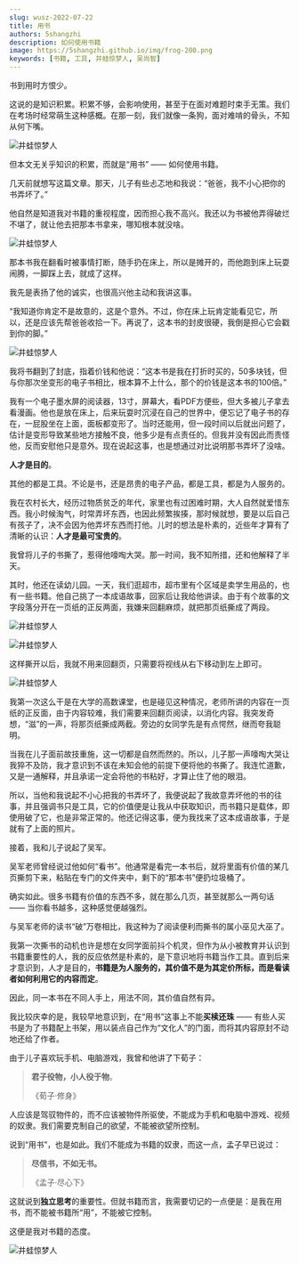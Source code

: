 ```yaml
---
slug: wusz-2022-07-22
title: 用书
authors: 5shangzhi
description: 如何使用书籍
image: https://5shangzhi.github.io/img/frog-200.png
keywords: [书籍, 工具, 井蛙惊梦人, 吴尚智]
---
```


书到用时方恨少。

这说的是知识积累。积累不够，会影响使用，甚至于在面对难题时束手无策。我们在考场时经常萌生这种感概。在那一刻，我们就像一条狗，面对难啃的骨头，不知从何下嘴。

![井蛙惊梦人](images/2022-07-22/1.png)

但本文无关乎知识的积累，而就是“用书” —— 如何使用书籍。

几天前就想写这篇文章。那天，儿子有些忐忑地和我说：“爸爸，我不小心把你的书弄坏了。”

他自然是知道我对书籍的重视程度，因而担心我不高兴。我还以为书被他弄得破烂不堪了，就让他去把那本书拿来，哪知根本就没啥。

![井蛙惊梦人](images/2022-07-22/2.jpeg)

那本书我在翻看时被事情打断，随手扔在床上，所以是摊开的，而他跑到床上玩耍闹腾，一脚踩上去，就成了这样。

我先是表扬了他的诚实，也很高兴他主动和我讲这事。

“我知道你肯定不是故意的，这是个意外。不过，你在床上玩肯定能看见它，所以，还是应该先帮爸爸收拾一下。再说了，这本书的封皮很硬，我倒是担心它会戳到你的脚。”

![井蛙惊梦人](images/2022-07-22/3.jpeg)

我将书翻到了封底，指着价钱和他说：“这本书是我在打折时买的，50多块钱，但与你那次坐变形的电子书相比，根本算不上什么，那个的价钱是这本书的100倍。”

我有一个电子墨水屏的阅读器，13寸，屏幕大，看PDF方便些，但大多被儿子拿去看漫画。他也是放在床上，后来玩耍时沉浸在自己的世界中，便忘记了电子书的存在，一屁股坐在上面，面板都变形了。当时还能用，但一段时间以后就出问题了，估计是变形导致某些地方接触不良，他多少是有点责任的。但我并没有因此而责怪他，反而安慰他只是意外。现在说起这事，也是想通过对比说明那书弄坏了没啥。

**人才是目的**。

其他的都是工具。不论是书，还是昂贵的电子产品，都是工具，都是为人服务的。

我在农村长大，经历过物质贫乏的年代，家里也有过困难时期，大人自然就爱惜东西。我小时候淘气，时常弄坏东西，也因此频繁挨揍，那时候就想，要是以后自己有孩子了，决不会因为他弄坏东西而打他。儿时的想法是朴素的，近些年才算有了清晰的认识：**人才是最可宝贵的**。

我曾将儿子的书撕了，惹得他嚎啕大哭。那一时间，我不知所措，还和他解释了半天。

其时，他还在读幼儿园。一天，我们逛超市，超市里有个区域是卖学生用品的，也有一些书籍。他自己挑了一本成语故事，回家后让我给他讲读。由于有个故事的文字段落分开在一页纸的正反两面，我嫌来回翻麻烦，就把那页纸撕成了两段。

![井蛙惊梦人](images/2022-07-22/4.jpeg)

![井蛙惊梦人](images/2022-07-22/5.jpeg)

这样撕开以后，我就不用来回翻页，只需要将视线从右下移动到左上即可。

![井蛙惊梦人](images/2022-07-22/6.png)

我第一次这么干是在大学的高数课堂，也是碰见这种情况，老师所讲的内容在一页纸的正反面，由于内容较难，我们需要来回翻页阅读，以消化内容。我突发奇想，“滋”的一声，将那页纸撕成两截。旁边的女同学先是有点愕然，继而夸我聪明。

当我在儿子面前故技重施，这一切都是自然而然的。所以，儿子那一声嚎啕大哭让我猝不及防，我才意识到不该在未知会他的前提下便将他的书撕了。我连忙道歉，又是一通解释，并且承诺一定会将他的书粘好，才算止住了他的眼泪。

所以，当他和我说起不小心把我的书弄坏了，我便说起了我故意弄坏他的书的往事，并且强调书只是工具，它的价值便是让我从中获取知识，而书籍只是载体，即使用破了它，也是非常正常的。他还记得这事，便为我找来了这本成语故事，于是就有了上面的照片。

接着，我和儿子说起了吴军。

吴军老师曾经说过他如何“看书”。他通常是看完一本书后，就将里面有价值的某几页撕剪下来，粘贴在专门的文件夹中，剩下的“那本书”便扔垃圾桶了。

确实如此。很多书籍有价值的东西不多，就在那么几页，甚至就那么一两句话 —— 当你看书越多，这种感觉便越强烈。

与吴军老师的读书“破”万卷相比，我这种为了阅读便利而撕书的属小巫见大巫了。

我第一次撕书的动机也许是想在女同学面前抖个机灵，但作为从小被教育并认识到书籍重要性的人，我的反应依然是朴素的，是下意识地将书籍当作工具。直到后来才意识到，人才是目的，**书籍是为人服务的，其价值不是为其定价所标，而是看读者如何利用它的内容而定**。

因此，同一本书在不同人手上，用法不同，其价值自然有异。

我比较庆幸的是，我较早地意识到，在“用书”这事上不能**买椟还珠** —— 有些人买书是为了书籍配上书架，用以装点自己作为“文化人”的门面，而将其内容原封不动地还给了作者。

由于儿子喜欢玩手机、电脑游戏，我曾和他讲了下荀子：

> **君子役物，小人役于物**。
>
> 《荀子·修身》

人应该是驾驭物件的，而不应该被物件所驱使，不能成为手机和电脑中游戏、视频的奴隶。我们需要克制自己的欲望，不能被欲望所控制。

说到“用书”，也是如此。我们不能成为书籍的奴隶，而这一点，孟子早已说过：

> **尽信书，不如无书。**
>
> 《孟子·尽心下》

这就说到**独立思考**的重要性。但就书籍而言，我需要切记的一点便是：是我在用书，而不能被书籍所“用”，不能被它控制。

这便是我对书籍的态度。

![井蛙惊梦人](https://5shangzhi.github.io/img/frog.jpeg)
